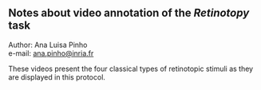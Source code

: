 ## Notes about video annotation of the *Retinotopy* task  

Author: Ana Luisa Pinho  
e-mail: ana.pinho@inria.fr

These videos present the four classical types of retinotopic stimuli as they are displayed in this protocol.
